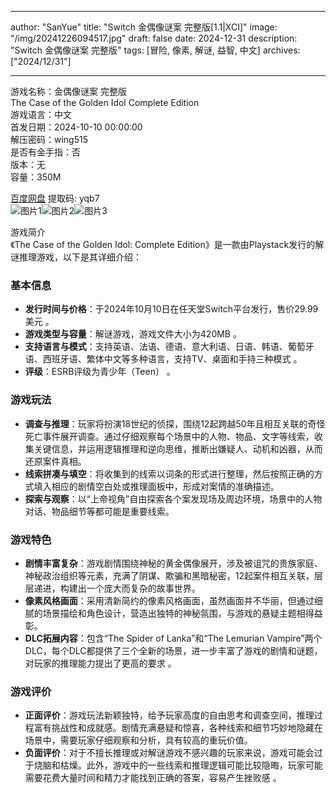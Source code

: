 
---
author: "SanYue"
title: "Switch 金偶像谜案 完整版[1.1|XCI]"
image: "/img/20241226094517.jpg"
draft: false
date: 2024-12-31
description: "Switch 金偶像谜案 完整版"
tags: [冒险, 像素, 解谜, 益智, 中文]
archives: ["2024/12/31"]

---

游戏名称：金偶像谜案 完整版   
The Case of the Golden Idol Complete Edition    
游戏语言：中文  
首发日期：2024-10-10 00:00:00  
解压密码：wing515  
是否有金手指：否  
版本：无   
容量：350M

[百度网盘](https://pan.baidu.com/s/1JsPDeRce0xVyQhWMOFMgrQ) 提取码: yqb7  
![图片1](/img/8e1d2b.jpg)![图片2](/img/196b2e.jpg)![图片3](/img/ed710a.jpg)  

游戏简介  
《The Case of the Golden Idol: Complete Edition》是一款由Playstack发行的解谜推理游戏，以下是其详细介绍：

### 基本信息
- **发行时间与价格**：于2024年10月10日在任天堂Switch平台发行，售价29.99美元 。
- **游戏类型与容量**：解谜游戏，游戏文件大小为420MB 。
- **支持语言与模式**：支持英语、法语、德语、意大利语、日语、韩语、葡萄牙语、西班牙语、繁体中文等多种语言，支持TV、桌面和手持三种模式 。
- **评级**：ESRB评级为青少年（Teen） 。

### 游戏玩法
- **调查与推理**：玩家将扮演18世纪的侦探，围绕12起跨越50年且相互关联的奇怪死亡事件展开调查。通过仔细观察每个场景中的人物、物品、文字等线索，收集关键信息，并运用逻辑推理和逆向思维，推断出嫌疑人、动机和凶器，从而还原案件真相。
- **线索拼凑与填空**：将收集到的线索以词条的形式进行整理，然后按照正确的方式填入相应的剧情空白处或推理面板中，形成对案情的准确描述。
- **探索与观察**：以“上帝视角”自由探索各个案发现场及周边环境，场景中的人物对话、物品细节等都可能是重要线索。

### 游戏特色
- **剧情丰富复杂**：游戏剧情围绕神秘的黄金偶像展开，涉及被诅咒的贵族家庭、神秘政治组织等元素，充满了阴谋、欺骗和黑暗秘密，12起案件相互关联，层层递进，构建出一个庞大而复杂的故事世界。
- **像素风格画面**：采用清新简约的像素风格画面，虽然画面并不华丽，但通过细腻的场景描绘和角色设计，营造出独特的神秘氛围，与游戏的悬疑主题相得益彰。
- **DLC拓展内容**：包含“The Spider of Lanka”和“The Lemurian Vampire”两个DLC，每个DLC都提供了三个全新的场景，进一步丰富了游戏的剧情和谜题，对玩家的推理能力提出了更高的要求 。

### 游戏评价
- **正面评价**：游戏玩法新颖独特，给予玩家高度的自由思考和调查空间，推理过程富有挑战性和成就感。剧情充满悬疑和惊喜，各种线索和细节巧妙地隐藏在场景中，需要玩家仔细观察和分析，具有较高的重玩价值。
- **负面评价**：对于不擅长推理或对解谜游戏不感兴趣的玩家来说，游戏可能会过于烧脑和枯燥。此外，游戏中的一些线索和推理逻辑可能比较隐晦，玩家可能需要花费大量时间和精力才能找到正确的答案，容易产生挫败感 。
